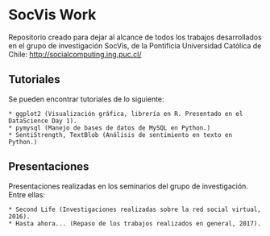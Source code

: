 # SocVis Work

Repositorio creado para dejar al alcance de todos los trabajos desarrollados en el grupo de investigación SocVis, de la Pontificia Universidad Católica de Chile: http://socialcomputing.ing.puc.cl/

## Tutoriales

Se pueden encontrar tutoriales de lo siguiente:

	* ggplot2 (Visualización gráfica, librería en R. Presentado en el DataScience Day 1).
	* pymysql (Manejo de bases de datos de MySQL en Python.)
	* SentiStrength, TextBlob (Análisis de sentimiento en texto en Python.)

## Presentaciones

Presentaciones realizadas en los seminarios del grupo de investigación. Entre ellas:

	* Second Life (Investigaciones realizadas sobre la red social virtual, 2016).
	* Hasta ahora... (Repaso de los trabajos realizados en general, 2017).
